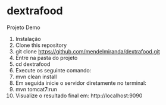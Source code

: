 # dextrafood
Projeto Demo

1. Instalação 
1. Clone this repository
1. git clone https://github.com/mendelmiranda/dextrafood.git
1. Entre na pasta do projeto
1. cd dextrafood
1. Execute os seguinte comando:
1. mvn clean install
1. Em seguida inicie o servidor diretamente no terminal:
1. mvn tomcat7:run
1. Visualize o resultado final em: http://localhost:9090
